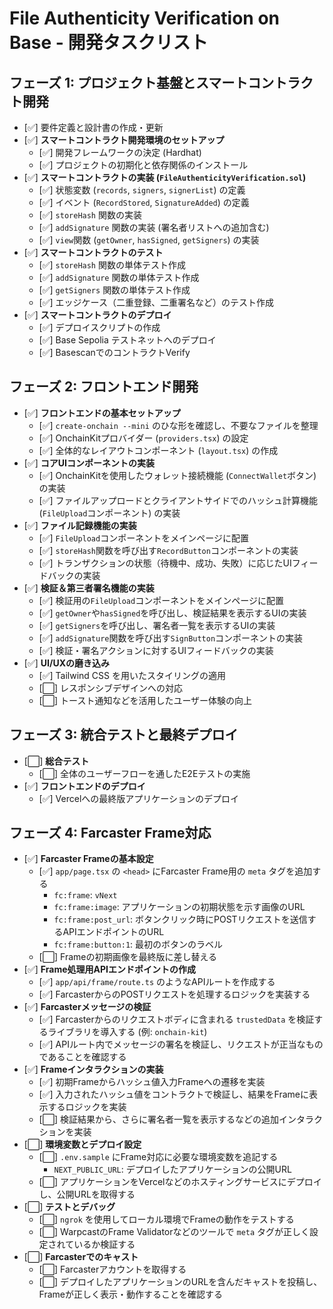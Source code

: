 # File Authenticity Verification on Base - 開発タスクリスト

## フェーズ 1: プロジェクト基盤とスマートコントラクト開発

- [✅] 要件定義と設計書の作成・更新
- [✅] **スマートコントラクト開発環境のセットアップ**
  - [✅] 開発フレームワークの決定 (Hardhat)
  - [✅] プロジェクトの初期化と依存関係のインストール
- [✅] **スマートコントラクトの実装 (`FileAuthenticityVerification.sol`)**
  - [✅] 状態変数 (`records`, `signers`, `signerList`) の定義
  - [✅] イベント (`RecordStored`, `SignatureAdded`) の定義
  - [✅] `storeHash` 関数の実装
  - [✅] `addSignature` 関数の実装 (署名者リストへの追加含む)
  - [✅] `view`関数 (`getOwner`, `hasSigned`, `getSigners`) の実装
- [✅] **スマートコントラクトのテスト**
  - [✅] `storeHash` 関数の単体テスト作成
  - [✅] `addSignature` 関数の単体テスト作成
  - [✅] `getSigners` 関数の単体テスト作成
  - [✅] エッジケース（二重登録、二重署名など）のテスト作成
- [✅] **スマートコントラクトのデプロイ**
  - [✅] デプロイスクリプトの作成
  - [✅] Base Sepolia テストネットへのデプロイ
  - [✅] BasescanでのコントラクトVerify

## フェーズ 2: フロントエンド開発

- [✅] **フロントエンドの基本セットアップ**
  - [✅] `create-onchain --mini` のひな形を確認し、不要なファイルを整理
  - [✅] OnchainKitプロバイダー (`providers.tsx`) の設定
  - [✅] 全体的なレイアウトコンポーネント (`layout.tsx`) の作成
- [✅] **コアUIコンポーネントの実装**
  - [✅] OnchainKitを使用したウォレット接続機能 (`ConnectWallet`ボタン) の実装
  - [✅] ファイルアップロードとクライアントサイドでのハッシュ計算機能 (`FileUpload`コンポーネント) の実装
- [✅] **ファイル記録機能の実装**
  - [✅] `FileUpload`コンポーネントをメインページに配置
  - [✅] `storeHash`関数を呼び出す`RecordButton`コンポーネントの実装
  - [✅] トランザクションの状態（待機中、成功、失敗）に応じたUIフィードバックの実装
- [✅] **検証＆第三者署名機能の実装**
  - [✅] 検証用の`FileUpload`コンポーネントをメインページに配置
  - [✅] `getOwner`や`hasSigned`を呼び出し、検証結果を表示するUIの実装
  - [✅] `getSigners`を呼び出し、署名者一覧を表示するUIの実装
  - [✅] `addSignature`関数を呼び出す`SignButton`コンポーネントの実装
  - [✅] 検証・署名アクションに対するUIフィードバックの実装
- [✅] **UI/UXの磨き込み**
  - [✅] Tailwind CSS を用いたスタイリングの適用
  - [⬜] レスポンシブデザインへの対応
  - [⬜] トースト通知などを活用したユーザー体験の向上

## フェーズ 3: 統合テストと最終デプロイ

- [⬜] **総合テスト**
  - [⬜] 全体のユーザーフローを通したE2Eテストの実施
- [✅] **フロントエンドのデプロイ**
  - [✅] Vercelへの最終版アプリケーションのデプロイ

## フェーズ 4: Farcaster Frame対応

- [✅] **Farcaster Frameの基本設定**
  - [✅] `app/page.tsx` の `<head>` にFarcaster Frame用の `meta` タグを追加する
    - `fc:frame`: `vNext`
    - `fc:frame:image`: アプリケーションの初期状態を示す画像のURL
    - `fc:frame:post_url`: ボタンクリック時にPOSTリクエストを送信するAPIエンドポイントのURL
    - `fc:frame:button:1`: 最初のボタンのラベル
  - [⬜] Frameの初期画像を最終版に差し替える
- [✅] **Frame処理用APIエンドポイントの作成**
  - [✅] `app/api/frame/route.ts` のようなAPIルートを作成する
  - [✅] FarcasterからのPOSTリクエストを処理するロジックを実装する
- [✅] **Farcasterメッセージの検証**
  - [✅] Farcasterからのリクエストボディに含まれる `trustedData` を検証するライブラリを導入する (例: `onchain-kit`)
  - [✅] APIルート内でメッセージの署名を検証し、リクエストが正当なものであることを確認する
- [✅] **Frameインタラクションの実装**
  - [✅] 初期Frameからハッシュ値入力Frameへの遷移を実装
  - [✅] 入力されたハッシュ値をコントラクトで検証し、結果をFrameに表示するロジックを実装
  - [⬜] 検証結果から、さらに署名者一覧を表示するなどの追加インタラクションを実装
- [⬜] **環境変数とデプロイ設定**
  - [⬜] `.env.sample` にFrame対応に必要な環境変数を追記する
    - `NEXT_PUBLIC_URL`: デプロイしたアプリケーションの公開URL
  - [⬜] アプリケーションをVercelなどのホスティングサービスにデプロイし、公開URLを取得する
- [⬜] **テストとデバッグ**
  - [⬜] `ngrok` を使用してローカル環境でFrameの動作をテストする
  - [⬜] WarpcastのFrame Validatorなどのツールで `meta` タグが正しく設定されているか検証する
- [⬜] **Farcasterでのキャスト**
  - [⬜] Farcasterアカウントを取得する
  - [⬜] デプロイしたアプリケーションのURLを含んだキャストを投稿し、Frameが正しく表示・動作することを確認する
